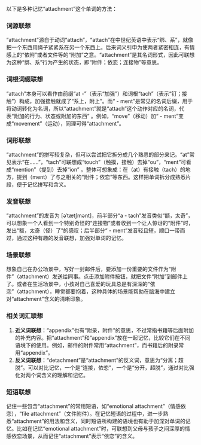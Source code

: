 以下是多种记忆“attachment”这个单词的方法：

### 词源联想
“attachment”源自于动词“attach”，“attach”在中世纪英语中表示“绑、系”，就像把一个东西用绳子紧紧系在另一个东西上。后来词义引申为使两者紧密相连，有情感上的“依附”或者文件等的“附加”之意。“attachment”是其名词形式，因此可联想为这种“绑、系”行为产生的状态，即“附件；依恋；连接物”等意思。 

### 词根词缀联想
“attach”本身可以看作由前缀“at -”（表示“加强”）和词根“tach”（表示“钉；接触”）构成，加强接触就成了“系上，附上”。而“ - ment”是常见的名词后缀，用于将动词转化为名词，所以“attachment”就是“attach”这个动作对应的名词，代表“附加的行为、状态或附加的东西” 。例如，“move”（移动）加“ - ment”变成“movement”（运动），同理可得“attachment”。 

### 词形联想
“attachment”的拼写较复杂，但可以尝试把它拆分成几个熟悉的部分来记。“at”常见表示“在……”，“tach”可联想成“touch”（触摸，接触）去掉“ou”，“ment”可看成“mention”（提到）去掉“ion” 。整体可想象成：在（at）有接触（tach）的地方，提到（ment）了与之相关的“附件；依恋”等东西。这样把单词拆分成熟悉片段，便于记忆拼写和含义。 

### 发音联想
“attachment”的发音为 [əˈtætʃmənt]，前半部分“a - tach”发音类似“额，太奇”，可以想象一个人看到一个特别奇怪的“连接物”或者收到一个让人惊讶的“附件”时，发出“额，太奇（怪）了”的感叹；后半部分“ - ment”发音轻且短，顺口一带而过，通过这种有趣的发音联想，加强对单词的记忆。 

### 场景联想
想象自己在办公场景中，写好一封邮件后，要添加一份重要的文件作为“附件”（attachment）发送给同事。点击添加附件按钮，就把文件“附加”到邮件上了。或者在生活场景中，小孩对自己喜爱的玩具总是有深深的“依恋”（attachment），睡觉都要抱着，这种具体的场景能帮助在脑海中建立对“attachment”含义的清晰印象。 

### 相关词汇联想
1. **近义词联想**：“appendix”也有“附录，附件”的意思，不过常指书籍等后面附加的补充内容。把“attachment”和“appendix”放在一起记忆，比较它们在不同语境下的使用。例如，邮件的附件常用“attachment”，而书籍后的附录常用“appendix”。 
2. **反义词联想**：“detachment”是“attachment”的反义词，意思为“分离；超脱”。可以对比记忆，一个是“连接，依恋”，一个是“分开，超脱”，通过对比强化对两个词含义的理解和记忆。 

### 短语联想
记住一些包含“attachment”的常用短语，如“emotional attachment”（情感依恋），“file attachment”（文件附件）。在记忆短语的过程中，进一步熟悉“attachment”的用法和含义，同时短语所构建的语境也有助于加深对单词的记忆。比如在记忆“emotional attachment”时，可联想到父母与孩子之间深厚的情感依恋场景，从而记住“attachment”表示“依恋”的含义。 